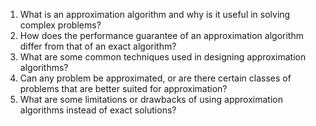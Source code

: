 

1. What is an approximation algorithm and why is it useful in solving complex problems?
2. How does the performance guarantee of an approximation algorithm differ from that of an exact algorithm?
3. What are some common techniques used in designing approximation algorithms?
4. Can any problem be approximated, or are there certain classes of problems that are better suited for approximation?
5. What are some limitations or drawbacks of using approximation algorithms instead of exact solutions?